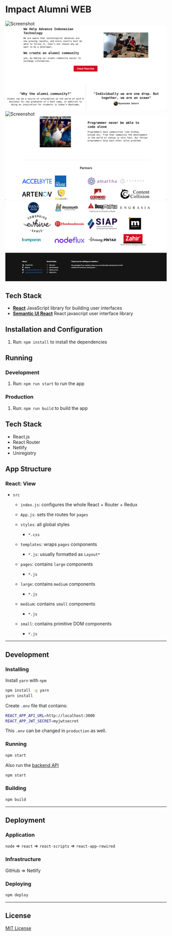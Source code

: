 # Impact Alumni WEB

![Screenshot](./src/img/ss/Screenshot1.png)
![Screenshot](./src/img/ss/Screenshot2.png)
![Screenshot](./src/img/ss/Screenshot3.png)
![Screenshot](./src/img/ss/Screenshot4.png)
![Screenshot](./src/img/ss/Screenshot5.png)

## Tech Stack

- [**React**](https://reactjs.org/) JavaScript library for building user interfaces
- [**Semantic UI React**](https://react.semantic-ui.com/) React javascript user interface library

## Installation and Configuration

1. Run: `npm install` to install the dependencies

## Running

### Development

1. Run: `npm run start` to run the app

### Production

1. Run: `npm run build` to build the app

## Tech Stack

- React.js
- React Router
- Netlify
- Uniregistry

## App Structure

### React: View

- `src`

  - `index.js`: configures the whole React + Router + Redux
  - `App.js`: sets the routes for `pages`
  - `styles`: all global styles
    - `*.css`
  - `templates`: wraps `pages` components
    - `*.js`: usually formatted as `Layout*`
  - `pages`: contains `large` components
    - `*.js`
  - `large`: contains `medium` components
    - `*.js`
  - `medium`: contains `small` components
    - `*.js`
  - `small`: contains primitive DOM components

    - `*.js`

---

## Development

### Installing

Install `yarn` with `npm`

```sh
npm install -g yarn
yarn install
```

Create `.env` file that contains:

```sh
REACT_APP_API_URL=http://localhost:3000
REACT_APP_JWT_SECRET=myjwtsecret
```

This `.env` can be changed in `production` as well.

### Running

```sh
npm start
```

Also run the [backend API](https://github.com/ImpactAlumni/impactalumni-backend)

```sh
npm start
```

### Building

```sh
npm build
```

---

## Deployment

### Application

`node` => `react` => `react-scripts` => `react-app-rewired`

### Infrastructure

GitHub => Netlify

### Deploying

```sh
npm deploy
```

---

## License

[MIT License](./LICENSE)
